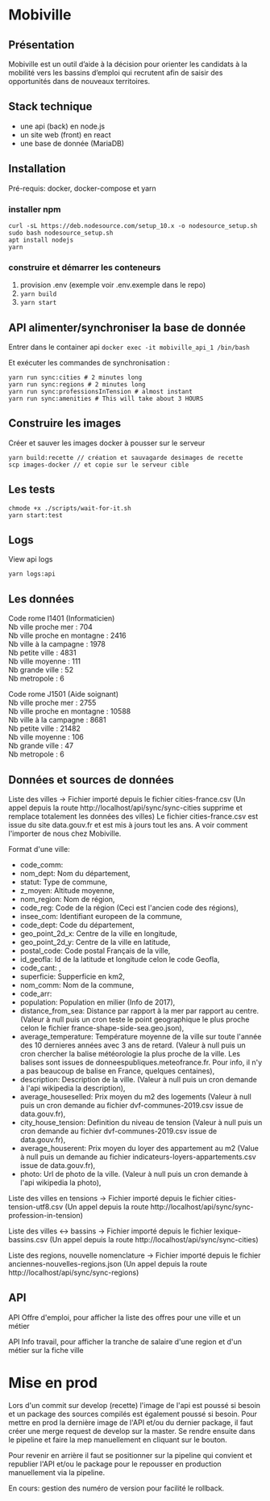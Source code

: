 # Mobiville

## Présentation

Mobiville est un outil d’aide à la décision pour orienter les candidats à la mobilité vers les bassins d’emploi qui recrutent afin de saisir des opportunités dans de nouveaux territoires.

## Stack technique

* une api (back) en node.js
* un site web (front) en react
* une base de donnée (MariaDB)

## Installation

Pré-requis: docker, docker-compose et yarn

### installer npm

```
curl -sL https://deb.nodesource.com/setup_10.x -o nodesource_setup.sh
sudo bash nodesource_setup.sh
apt install nodejs
yarn
```

### construire et démarrer les conteneurs

1. provision .env (exemple voir .env.exemple dans le repo)
2. `yarn build`
3. `yarn start`


## API alimenter/synchroniser la base de donnée

Entrer dans le container api
`docker exec -it mobiville_api_1 /bin/bash`

Et exécuter les commandes de synchronisation :
```
yarn run sync:cities # 2 minutes long
yarn run sync:regions # 2 minutes long
yarn run sync:professionsInTension # almost instant
yarn run sync:amenities # This will take about 3 HOURS
```

## Construire les images

Créer et sauver les images docker à pousser sur le serveur
```
yarn build:recette // création et sauvagarde desimages de recette
scp images-docker // et copie sur le serveur cible
```

## Les tests

```
chmode +x ./scripts/wait-for-it.sh
yarn start:test
```

## Logs

View api logs
```
yarn logs:api
```

## Les données

Code rome I1401 (Informaticien)  
Nb ville proche mer : 704  
Nb ville proche en montagne : 2416  
Nb ville à la campagne : 1978  
Nb petite ville : 4831  
Nb ville moyenne : 111  
Nb grande ville : 52  
Nb metropole : 6  


Code rome J1501 (Aide soignant)  
Nb ville proche mer : 2755  
Nb ville proche en montagne : 10588  
Nb ville à la campagne : 8681  
Nb petite ville : 21482  
Nb ville moyenne : 106  
Nb grande ville : 47  
Nb metropole : 6  

## Données et sources de données

Liste des villes -> Fichier importé depuis le fichier cities-france.csv (Un appel depuis la route http://localhost/api/sync/sync-cities supprime et remplace totalement les données des villes)
Le fichier cities-france.csv est issue du site data.gouv.fr et est mis à jours tout les ans. A voir comment l'importer de nous chez Mobiville.

Format d'une ville:
- code_comm: 
- nom_dept: Nom du département,
- statut: Type de commune,
- z_moyen: Altitude moyenne,
- nom_region: Nom de région,
- code_reg: Code de la région (Ceci est l'ancien code des régions),
- insee_com: Identifiant europeen de la commune,
- code_dept: Code du département,
- geo_point_2d_x: Centre de la ville en longitude,
- geo_point_2d_y: Centre de la ville en latitude,
- postal_code: Code postal Français de la ville,
- id_geofla: Id de la latitude et longitude celon le code Geofla,
- code_cant: ,
- superficie: Supperficie en km2,
- nom_comm: Nom de la commune,
- code_arr:
- population: Population en milier (Info de 2017),
- distance_from_sea: Distance par rapport à la mer par rapport au centre. (Valeur à null puis un cron teste le point geographique le plus proche celon le fichier france-shape-side-sea.geo.json),
- average_temperature: Température moyenne de la ville sur toute l'année des 10 dernieres années avec 3 ans de retard. (Valeur à null puis un cron chercher la balise météorologie la plus proche de la ville. Les balises sont issues de donneespubliques.meteofrance.fr. Pour info, il n'y a pas beaucoup de balise en France, quelques centaines),
- description: Description de la ville. (Valeur à null puis un cron demande à l'api wikipedia la description),
- average_houseselled: Prix moyen du m2 des logements (Valeur à null puis un cron demande au fichier dvf-communes-2019.csv issue de data.gouv.fr),
- city_house_tension: Definition du niveau de tension (Valeur à null puis un cron demande au fichier dvf-communes-2019.csv issue de data.gouv.fr),
- average_houserent: Prix moyen du loyer des appartement au m2 (Value à null puis un demande au fichier indicateurs-loyers-appartements.csv issue de data.gouv.fr),
- photo: Url de photo de la ville. (Valeur à null puis un cron demande à l'api wikipedia la photo),


Liste des villes en tensions -> Fichier importé depuis le fichier cities-tension-utf8.csv (Un appel depuis la route http://localhost/api/sync/sync-profession-in-tension)

Liste des villes <-> bassins  -> Fichier importé depuis le fichier lexique-bassins.csv (Un appel depuis la route http://localhost/api/sync/sync-cities)

Liste des regions, nouvelle nomenclature -> Fichier importé depuis le fichier anciennes-nouvelles-regions.json (Un appel depuis la route http://localhost/api/sync/sync-regions)



## API

API Offre d'emploi, pour afficher la liste des offres pour une ville et un métier

API Info travail, pour afficher la tranche de salaire d'une region et d'un métier sur la fiche ville

# Mise en prod

Lors d'un commit sur develop (recette) l'image de l'api est poussé si besoin et un package des sources compilés est également poussé si besoin.
Pour mettre en prod la dernière image de l'API et/ou du dernier package, il faut créer une merge request de develop sur la master.
Se rendre ensuite dans le pipeline et faire la mep manuellement en cliquant sur le bouton.

Pour revenir en arrière il faut se positionner sur la pipeline qui convient et republier l'API et/ou le package pour le repousser en production manuellement via la pipeline.

En cours: gestion des numéro de version pour facilité le rollback.
